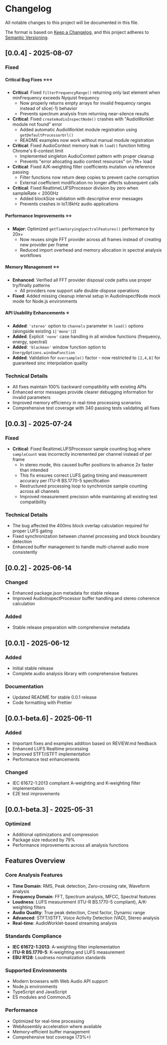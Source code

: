 # Changelog

All notable changes to this project will be documented in this file.

The format is based on [Keep a Changelog](https://keepachangelog.com/en/1.0.0/),
and this project adheres to [Semantic Versioning](https://semver.org/spec/v2.0.0.html).

## [0.0.4] - 2025-08-07

### Fixed

#### Critical Bug Fixes ⭐⭐⭐

- **Critical**: Fixed `filterFrequencyRange()` returning only last element when minFrequency exceeds Nyquist frequency
  - Now properly returns empty arrays for invalid frequency ranges instead of slice(-1) behavior
  - Prevents spectrum analysis from returning near-silence results
- **Critical**: Fixed `createAudioInspectNode()` crashes with "AudioWorklet module not found" error
  - Added automatic AudioWorklet module registration using `getDefaultProcessorUrl()`
  - README examples now work without manual module registration
- **Critical**: Fixed AudioContext memory leak in `load()` function hitting Chrome's 6-context limit
  - Implemented singleton AudioContext pattern with proper cleanup
  - Prevents "error allocating audio context resources" on 7th+ load
- **Critical**: Fixed A/K-weighting filter coefficients mutation via reference passing
  - Filter functions now return deep copies to prevent cache corruption
  - External coefficient modification no longer affects subsequent calls
- **Critical**: Fixed RealtimeLUFSProcessor division by zero when sampleRate < 2000Hz
  - Added blockSize validation with descriptive error messages
  - Prevents crashes in IoT/8kHz audio applications

#### Performance Improvements ⭐⭐

- **Major**: Optimized `getTimeVaryingSpectralFeatures()` performance by 20x+
  - Now reuses single FFT provider across all frames instead of creating new provider per frame
  - Reduced import overhead and memory allocation in spectral analysis workflows

#### Memory Management ⭐⭐

- **Enhanced**: Verified all FFT provider disposal code paths use proper try/finally patterns
  - All providers now support safe double-dispose operations
- **Fixed**: Added missing cleanup interval setup in AudioInspectNode mock mode for Node.js environments

#### API Usability Enhancements ⭐

- **Added**: `'stereo'` option to `channels` parameter in `load()` options (alongside existing `1|'mono'|2`)
- **Added**: Explicit `'none'` case handling in all window functions (frequency, energy, spectral)
- **Added**: `'blackman'` window function option to `EnergyOptions.windowFunction`
- **Added**: Validation for `oversample()` factor - now restricted to `[2,4,8]` for guaranteed sinc interpolation quality

### Technical Details

- All fixes maintain 100% backward compatibility with existing APIs
- Enhanced error messages provide clearer debugging information for invalid parameters  
- Improved memory efficiency in real-time processing scenarios
- Comprehensive test coverage with 340 passing tests validating all fixes

## [0.0.3] - 2025-07-24

### Fixed

- **Critical**: Fixed RealtimeLUFSProcessor sample counting bug where `sampleCount` was incorrectly incremented per channel instead of per frame
  - In stereo mode, this caused buffer positions to advance 2x faster than intended
  - This fix ensures correct LUFS gating timing and measurement accuracy per ITU-R BS.1770-5 specification
  - Restructured processing loop to synchronize sample counting across all channels
  - Improved measurement precision while maintaining all existing test compatibility

### Technical Details

- The bug affected the 400ms block overlap calculation required for proper LUFS gating
- Fixed synchronization between channel processing and block boundary detection
- Enhanced buffer management to handle multi-channel audio more consistently

## [0.0.2] - 2025-06-14

### Changed

- Enhanced package.json metadata for stable release
- Improved AudioInspectProcessor buffer handling and stereo coherence calculation

### Added

- Stable release preparation with comprehensive metadata

## [0.0.1] - 2025-06-12

### Added

- Initial stable release
- Complete audio analysis library with comprehensive features

### Documentation

- Updated README for stable 0.0.1 release
- Code formatting with Prettier

## [0.0.1-beta.6] - 2025-06-11

### Added

- Important fixes and examples addition based on REVIEW.md feedback
- Enhanced LUFS Realtime processing
- Improved STFT/iSTFT implementation
- Performance test enhancements

### Changed

- IEC 61672-1:2013 compliant A-weighting and K-weighting filter implementation
- E2E test improvements

## [0.0.1-beta.3] - 2025-05-31

### Optimized

- Additional optimizations and compression
- Package size reduced by 79%
- Performance improvements across all analysis functions

## Features Overview

### Core Analysis Features

- **Time Domain**: RMS, Peak detection, Zero-crossing rate, Waveform analysis
- **Frequency Domain**: FFT, Spectrum analysis, MFCC, Spectral features
- **Loudness**: LUFS measurement (ITU-R BS.1770-5 compliant), A/K-weighting filters
- **Audio Quality**: True peak detection, Crest factor, Dynamic range
- **Advanced**: STFT/iSTFT, Voice Activity Detection (VAD), Stereo analysis
- **Real-time**: AudioWorklet-based streaming analysis

### Standards Compliance

- **IEC 61672-1:2013**: A-weighting filter implementation
- **ITU-R BS.1770-5**: K-weighting and LUFS measurement
- **EBU R128**: Loudness normalization standards

### Supported Environments

- Modern browsers with Web Audio API support
- Node.js environments
- TypeScript and JavaScript
- ES modules and CommonJS

### Performance

- Optimized for real-time processing
- WebAssembly acceleration where available
- Memory-efficient buffer management
- Comprehensive test coverage (73%+)